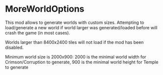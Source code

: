 # MoreWorldOptions
This mod allows to generate worlds with custom sizes.
Attempting to load/generate a new world if world larger was generated/loaded before will crash the game (in most cases).

Worlds larger than 8400x2400 tiles will not load if the mod has been disabled.

Minimum world size is 2000x900:
  2000 is the minimal world width for Crimson/Corruption to generate,
  900 is the minimal world height for Temple to generate

